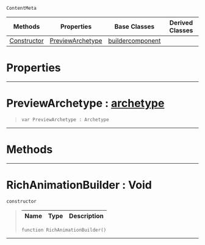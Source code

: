  `ContentMeta`

|Methods|Properties|Base Classes|Derived Classes|
|---|---|---|---|
|[ Constructor](https://github.com/zeroengineteam/ZeroDocs/blob/master/code_reference/class_reference/richanimationbuilder.markdown#richanimationbuilder-voi)|[ PreviewArchetype](https://github.com/zeroengineteam/ZeroDocs/blob/master/code_reference/class_reference/richanimationbuilder.markdown#previewarchetype-zero-en)|[buildercomponent](https://github.com/zeroengineteam/ZeroDocs/blob/master/code_reference/class_reference/buildercomponent.markdown)| |


 #  Properties


---  
 #  PreviewArchetype : [archetype](https://github.com/zeroengineteam/ZeroDocs/blob/master/code_reference/class_reference/archetype.markdown)

> 
> ``` lang=cpp, name=Zilch
> var PreviewArchetype : Archetype


---  
 #  Methods


---  
 #  RichAnimationBuilder : Void

 `constructor`

> 
> |Name|Type|Description|
> |---|---|---|
> ``` lang=cpp, name=Zilch
> function RichAnimationBuilder()
> ``` 


---  
 

 